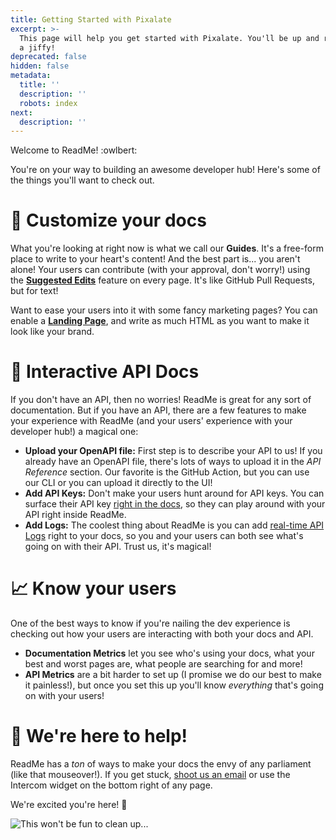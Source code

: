 ```yaml
---
title: Getting Started with Pixalate
excerpt: >-
  This page will help you get started with Pixalate. You'll be up and running in
  a jiffy!
deprecated: false
hidden: false
metadata:
  title: ''
  description: ''
  robots: index
next:
  description: ''
---
```

Welcome to ReadMe! :owlbert:

You're on your way to building an awesome developer hub! Here's some of the things you'll want to check out.

# 📝 Customize your docs

What you're looking at right now is what we call our **Guides**. It's a free-form place to write to your heart's content! And the best part is... you aren't alone! Your users can contribute (with your approval, don't worry!) using the **[Suggested Edits](https://docs.readme.com/main/docs/suggested-edits)** feature on every page. It's like GitHub Pull Requests, but for text!

Want to ease your users into it with some fancy marketing pages? You can enable a **[Landing Page](https://docs.readme.com/main/docs/landing-page)**, and write as much HTML as you want to make it look like your brand.

# 🚦 Interactive API Docs

If you don't have an API, then no worries! ReadMe is great for any sort of documentation. But if you have an API, there are a few features to make your experience with ReadMe (and your users' experience with your developer hub!) a magical one:

* **Upload your OpenAPI file:** First step is to describe your API to us! If you already have an OpenAPI file, there's lots of ways to upload it in the *API Reference* section. Our favorite is the GitHub Action, but you can use our CLI or you can upload it directly to the UI!
* **Add API Keys:** Don't make your users hunt around for API keys. You can surface their API key [right in the docs](https://docs.readme.com/main/docs/personalized-docs), so they can play around with your API right inside ReadMe.
* **Add Logs:** The coolest thing about ReadMe is you can add [real-time API Logs](https://docs.readme.com/main/docs/developer-dashboard) right to your docs, so you and your users can both see what's going on with their API. Trust us, it's magical!

# 📈 Know your users

One of the best ways to know if you're nailing the dev experience is checking out how your users are interacting with both your docs and API.

* **Documentation Metrics** let you see who's using your docs, what your best and worst pages are, what people are searching for and more!
* **API Metrics** are a bit harder to set up (I promise we do our best to make it painless!), but once you set this up you'll know *everything* that's going on with your users!

# 💬 We're here to help!

ReadMe has a *ton* of ways to make your docs the envy of any <Glossary>parliament</Glossary> (like that mouseover!). If you get stuck, [shoot us an email](mailto:support@readme.io) or use the Intercom widget on the bottom right of any page.

We're excited you're here! :blue_heart:

![This won't be fun to clean up...](https://owlbert.io/images/popper.gif)
